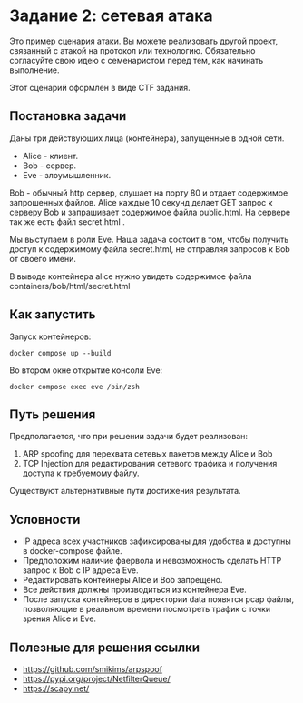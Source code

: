 # Задание 2: сетевая атака

Это пример сценария атаки. Вы можете реализовать другой проект, связанный с атакой на протокол или технологию. Обязательно согласуйте свою идею с семенаристом перед тем, как начинать выполнение.

Этот сценарий оформлен в виде CTF задания. 

## Постановка задачи

Даны три действующих лица (контейнера), запущенные в одной сети.
* Alice - клиент.
* Bob - сервер.
* Eve - злоумышленник.

Bob - обычный http сервер, слушает на порту 80 и отдает содержимое запрошенных файлов.
Alice каждые 10 секунд делает GET запрос к серверу Bob и запрашивает содержимое файла public.html.
На сервере так же есть файл secret.html . 

Мы выступаем в роли Eve. Наша задача состоит в том, чтобы получить доступ к содержимому файла secret.html, не отправляя запросов к Bob от своего имени.

В выводе контейнера alice нужно увидеть содержимое файла containers/bob/html/secret.html

## Как запустить

Запуск контейнеров:
```
docker compose up --build
```
Во втором окне открытие консоли Eve:
```
docker compose exec eve /bin/zsh
```

## Путь решения

Предполагается, что при решении задачи будет реализован:
1. ARP spoofing для перехвата сетевых пакетов между Alice и Bob
2. TCP Injection для редактирования сетевого трафика и получения доступа к требуемому файлу.

Существуют альтернативные пути достижения результата.

## Условности
* IP адреса всех участников зафиксированы для удобства и доступны в docker-compose файле.
* Предположим наличие фаервола и невозможность сделать HTTP запрос к Bob с IP адреса Eve.
* Редактировать контейнеры Alice и Bob запрещено.
* Все действия должны производиться из контейнера Eve.
* После запуска контейнеров в директории data появятся pcap файлы, позволяющие в реальном времени посмотреть трафик с точки зрения Alice и Eve.


## Полезные для решения ссылки
* https://github.com/smikims/arpspoof
* https://pypi.org/project/NetfilterQueue/
* https://scapy.net/

